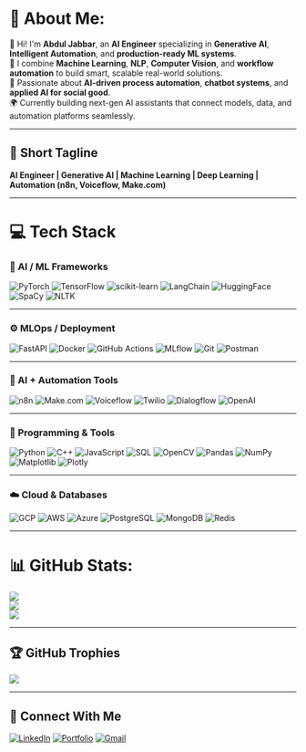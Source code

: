 # 💫 About Me:
👋 Hi! I'm **Abdul Jabbar**, an **AI Engineer** specializing in **Generative AI**, **Intelligent Automation**, and **production-ready ML systems**.  
🎯 I combine **Machine Learning**, **NLP**, **Computer Vision**, and **workflow automation** to build smart, scalable real-world solutions.  
🤖 Passionate about **AI-driven process automation**, **chatbot systems**, and **applied AI for social good**.  
🌍 Currently building next-gen AI assistants that connect models, data, and automation platforms seamlessly.

---

## 🧩 Short Tagline
**AI Engineer | Generative AI | Machine Learning | Deep Learning | Automation (n8n, Voiceflow, Make.com)**

---

# 💻 Tech Stack

### 🧠 AI / ML Frameworks
![PyTorch](https://img.shields.io/badge/PyTorch-%23EE4C2C.svg?style=for-the-badge&logo=PyTorch&logoColor=white)
![TensorFlow](https://img.shields.io/badge/TensorFlow-%23FF6F00.svg?style=for-the-badge&logo=TensorFlow&logoColor=white)
![scikit-learn](https://img.shields.io/badge/scikit--learn-%23F7931E.svg?style=for-the-badge&logo=scikit-learn&logoColor=white)
![LangChain](https://img.shields.io/badge/LangChain-%230A0A0A.svg?style=for-the-badge&logo=openai&logoColor=white)
![HuggingFace](https://img.shields.io/badge/Hugging%20Face-%23FFD21E.svg?style=for-the-badge&logo=huggingface&logoColor=black)
![SpaCy](https://img.shields.io/badge/SpaCy-%230C55A5.svg?style=for-the-badge&logo=spacy&logoColor=white)
![NLTK](https://img.shields.io/badge/NLTK-%23FFD43B.svg?style=for-the-badge&logo=python&logoColor=black)

---

### ⚙️ MLOps / Deployment
![FastAPI](https://img.shields.io/badge/FastAPI-005571?style=for-the-badge&logo=fastapi)
![Docker](https://img.shields.io/badge/docker-%230db7ed.svg?style=for-the-badge&logo=docker&logoColor=white)
![GitHub Actions](https://img.shields.io/badge/GitHub%20Actions-%232671E5.svg?style=for-the-badge&logo=githubactions&logoColor=white)
![MLflow](https://img.shields.io/badge/mlflow-%23000000.svg?style=for-the-badge&logo=mlflow&logoColor=blue)
![Git](https://img.shields.io/badge/git-%23F05033.svg?style=for-the-badge&logo=git&logoColor=white)
![Postman](https://img.shields.io/badge/Postman-%23FF6C37.svg?style=for-the-badge&logo=postman&logoColor=white)

---

### 🤖 AI + Automation Tools
![n8n](https://img.shields.io/badge/n8n-%23EF4444.svg?style=for-the-badge&logo=n8n&logoColor=white)
![Make.com](https://img.shields.io/badge/Make.com-%234A00FF.svg?style=for-the-badge&logo=integromat&logoColor=white)
![Voiceflow](https://img.shields.io/badge/Voiceflow-%230066FF.svg?style=for-the-badge&logo=voiceflow&logoColor=white)
![Twilio](https://img.shields.io/badge/Twilio-F22F46?style=for-the-badge&logo=Twilio&logoColor=white)
![Dialogflow](https://img.shields.io/badge/Dialogflow-FF9800?style=for-the-badge&logo=dialogflow&logoColor=white)
![OpenAI](https://img.shields.io/badge/OpenAI-412991?style=for-the-badge&logo=openai&logoColor=white)

---

### 🧰 Programming & Tools
![Python](https://img.shields.io/badge/python-3670A0?style=for-the-badge&logo=python&logoColor=ffdd54)
![C++](https://img.shields.io/badge/c++-%2300599C.svg?style=for-the-badge&logo=c%2B%2B&logoColor=white)
![JavaScript](https://img.shields.io/badge/javascript-%23323330.svg?style=for-the-badge&logo=javascript&logoColor=%23F7DF1E)
![SQL](https://img.shields.io/badge/SQL-%2300758F.svg?style=for-the-badge&logo=postgresql&logoColor=white)
![OpenCV](https://img.shields.io/badge/opencv-%23white.svg?style=for-the-badge&logo=opencv&logoColor=black)
![Pandas](https://img.shields.io/badge/pandas-%23150458.svg?style=for-the-badge&logo=pandas&logoColor=white)
![NumPy](https://img.shields.io/badge/numpy-%23013243.svg?style=for-the-badge&logo=numpy&logoColor=white)
![Matplotlib](https://img.shields.io/badge/Matplotlib-%23ffffff.svg?style=for-the-badge&logo=Matplotlib&logoColor=black)
![Plotly](https://img.shields.io/badge/Plotly-%233F4F75.svg?style=for-the-badge&logo=plotly&logoColor=white)

---

### ☁️ Cloud & Databases
![GCP](https://img.shields.io/badge/Google_Cloud-%234285F4.svg?style=for-the-badge&logo=google-cloud&logoColor=white)
![AWS](https://img.shields.io/badge/AWS-%23FF9900.svg?style=for-the-badge&logo=amazonaws&logoColor=white)
![Azure](https://img.shields.io/badge/Azure_ML-%230072C6.svg?style=for-the-badge&logo=microsoftazure&logoColor=white)
![PostgreSQL](https://img.shields.io/badge/postgresql-%23336791.svg?style=for-the-badge&logo=postgresql&logoColor=white)
![MongoDB](https://img.shields.io/badge/MongoDB-%234ea94b.svg?style=for-the-badge&logo=mongodb&logoColor=white)
![Redis](https://img.shields.io/badge/Redis-%23D82C20.svg?style=for-the-badge&logo=redis&logoColor=white)

---

# 📊 GitHub Stats:
![](https://github-readme-stats.vercel.app/api?username=JBkhan007&theme=dark&hide_border=true&include_all_commits=false&count_private=true)<br/>
![](https://nirzak-streak-stats.vercel.app/?user=JBkhan007&theme=dark&hide_border=true)<br/>
![](https://github-readme-stats.vercel.app/api/top-langs/?username=JBkhan007&theme=dark&hide_border=true&layout=compact)

---

## 🏆 GitHub Trophies
![](https://github-profile-trophy.vercel.app/?username=JBkhan007&theme=radical&no-frame=true&no-bg=false&margin-w=4)

---

## 🔗 Connect With Me
[![LinkedIn](https://img.shields.io/badge/LinkedIn-%230077B5.svg?style=for-the-badge&logo=linkedin&logoColor=white)](https://linkedin.com/in/abduljabbar-ai)
[![Portfolio](https://img.shields.io/badge/Portfolio-%23000000.svg?style=for-the-badge&logo=firefox&logoColor=#FF7139)](https://JBkhan007.github.io)
[![Gmail](https://img.shields.io/badge/Gmail-D14836.svg?style=for-the-badge&logo=gmail&logoColor=white)](mailto:jabbar@uni-bremen.de)
